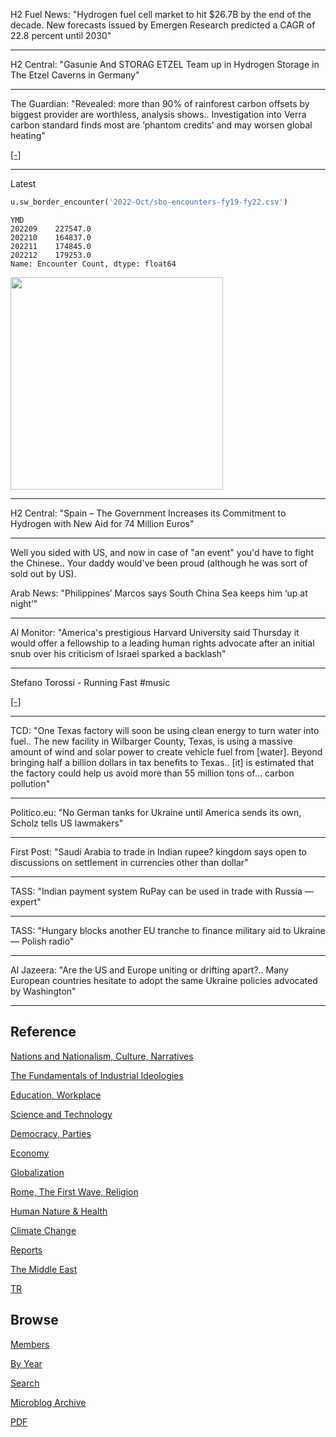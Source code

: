 
H2 Fuel News: "Hydrogen fuel cell market to hit $26.7B by the end of
the decade. New forecasts issued by Emergen Research predicted a CAGR
of 22.8 percent until 2030"

---

H2 Central: "Gasunie And STORAG ETZEL Team up in Hydrogen Storage in
The Etzel Caverns in Germany"

---

The Guardian: "Revealed: more than 90% of rainforest carbon offsets by
biggest provider are worthless, analysis shows.. Investigation into
Verra carbon standard finds most are ‘phantom credits’ and may worsen
global heating"

[[-]](https://www.theguardian.com/environment/2023/jan/18/revealed-forest-carbon-offsets-biggest-provider-worthless-verra-aoe)

---

Latest

```python
u.sw_border_encounter('2022-Oct/sbo-encounters-fy19-fy22.csv')
```

```text
YMD
202209    227547.0
202210    164837.0
202211    174845.0
202212    179253.0
Name: Encounter Count, dtype: float64
```

<img width="340" src="border_enc_1.jpg"/>

---

H2 Central: "Spain – The Government Increases its Commitment to
Hydrogen with New Aid for 74 Million Euros"

---

Well you sided with US, and now in case of "an event" you'd have to
fight the Chinese.. Your daddy would've been proud (although he was
sort of sold out by US).

Arab News: "Philippines’ Marcos says South China Sea keeps him ‘up at
night’"

---

Al Monitor: "America's prestigious Harvard University said Thursday it
would offer a fellowship to a leading human rights advocate after an
initial snub over his criticism of Israel sparked a backlash"

---

Stefano Torossi - Running Fast \#music

[[-]](https://youtu.be/T86oQ8DNpNw)

---

TCD: "One Texas factory will soon be using clean energy to turn water
into fuel.. The new facility in Wilbarger County, Texas, is using a
massive amount of wind and solar power to create vehicle fuel from
[water]. Beyond bringing half a billion dollars in tax benefits to
Texas.. [it] is estimated that the factory could help us avoid more
than 55 million tons of... carbon pollution"

---

Politico.eu: "No German tanks for Ukraine until America sends its own,
Scholz tells US lawmakers"

---

First Post: "Saudi Arabia to trade in Indian rupee? kingdom says open
to discussions on settlement in currencies other than dollar"

---

TASS: "Indian payment system RuPay can be used in trade with Russia — expert"

---

TASS: "Hungary blocks another EU tranche to finance military aid to
Ukraine — Polish radio"

---

Al Jazeera: "Are the US and Europe uniting or drifting apart?.. Many
European countries hesitate to adopt the same Ukraine policies
advocated by Washington"

---

## Reference

[Nations and Nationalism, Culture, Narratives](2013/02/nations-and-nationalism.html)

[The Fundamentals of Industrial Ideologies](2011/04/fundamentals-of-industrial-ideologies.html)

[Education, Workplace](2017/09/education-workplace.html)

[Science and Technology](2018/09/science-technology.html)

[Democracy, Parties](2016/11/democracy.html)

[Economy](2018/05/economy.html)

[Globalization](2018/09/globalization.html)

[Rome, The First Wave, Religion](2017/12/rome.html)

[Human Nature & Health](2020/07/human-nature.html)

[Climate Change](2018/12/climate.html)

[Reports](2019/05/reports.html)

[The Middle East](2019/07/middleeast.html)

[TR](../tr)

## Browse

[Members](2022/08/members.html)

[By Year](years.html)

[Search](search.html)

[Microblog Archive](mbl/index.html)

[PDF](https://drive.google.com/uc?export=view&id=1FSi-1MnqXVq_PVTEXzzflwN8-7h92N_R)
